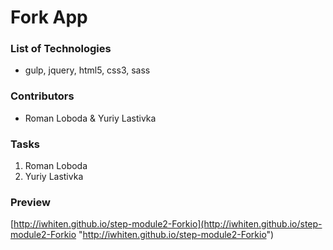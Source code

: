 # Fork App

### List of Technologies
- gulp, jquery, html5, css3, sass

### Contributors
- Roman Loboda & Yuriy Lastivka

### Tasks
1.  Roman Loboda
2.  Yuriy Lastivka

### Preview
[http://iwhiten.github.io/step-module2-Forkio](http://iwhiten.github.io/step-module2-Forkio "http://iwhiten.github.io/step-module2-Forkio")